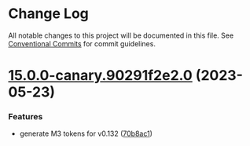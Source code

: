 # Change Log

All notable changes to this project will be documented in this file.
See [Conventional Commits](https://conventionalcommits.org) for commit guidelines.

# [15.0.0-canary.90291f2e2.0](https://github.com/material-components/material-components-web/compare/v14.0.0...v15.0.0-canary.90291f2e2.0) (2023-05-23)


### Features

* generate M3 tokens for v0.132 ([70b8ac1](https://github.com/material-components/material-components-web/commit/70b8ac16e68eb842315374c551e597f02d3d3a1d))
